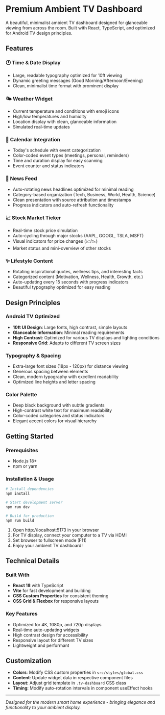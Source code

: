# Premium Ambient TV Dashboard

A beautiful, minimalist ambient TV dashboard designed for glanceable viewing from across the room. Built with React, TypeScript, and optimized for Android TV design principles.

## Features

### 🕐 Time & Date Display
- Large, readable typography optimized for 10ft viewing
- Dynamic greeting messages (Good Morning/Afternoon/Evening)
- Clean, minimalist time format with prominent display

### 🌤️ Weather Widget
- Current temperature and conditions with emoji icons
- High/low temperatures and humidity
- Location display with clean, glanceable information
- Simulated real-time updates

### 📅 Calendar Integration
- Today's schedule with event categorization
- Color-coded event types (meetings, personal, reminders)
- Time and duration display for easy scanning
- Event counter and status indicators

### 📰 News Feed
- Auto-rotating news headlines optimized for minimal reading
- Category-based organization (Tech, Business, World, Health, Science)
- Clean presentation with source attribution and timestamps
- Progress indicators and auto-refresh functionality

### 📈 Stock Market Ticker
- Real-time stock price simulation
- Auto-cycling through major stocks (AAPL, GOOGL, TSLA, MSFT)
- Visual indicators for price changes (📈/📉)
- Market status and mini-overview of other stocks

### ✨ Lifestyle Content
- Rotating inspirational quotes, wellness tips, and interesting facts
- Categorized content (Motivation, Wellness, Health, Growth, etc.)
- Auto-updating every 15 seconds with progress indicators
- Beautiful typography optimized for easy reading

## Design Principles

### Android TV Optimized
- **10ft UI Design**: Large fonts, high contrast, simple layouts
- **Glanceable Information**: Minimal reading requirements
- **High Contrast**: Optimized for various TV displays and lighting conditions
- **Responsive Grid**: Adapts to different TV screen sizes

### Typography & Spacing
- Extra-large font sizes (18px - 120px) for distance viewing
- Generous spacing between elements
- Clean, modern typography with excellent readability
- Optimized line heights and letter spacing

### Color Palette
- Deep black background with subtle gradients
- High-contrast white text for maximum readability
- Color-coded categories and status indicators
- Elegant accent colors for visual hierarchy

## Getting Started

### Prerequisites
- Node.js 18+ 
- npm or yarn

### Installation & Usage
```bash
# Install dependencies
npm install

# Start development server
npm run dev

# Build for production
npm run build
```

1. Open http://localhost:5173 in your browser
2. For TV display, connect your computer to a TV via HDMI
3. Set browser to fullscreen mode (F11)
4. Enjoy your ambient TV dashboard!

## Technical Details

### Built With
- **React 18** with TypeScript
- **Vite** for fast development and building
- **CSS Custom Properties** for consistent theming
- **CSS Grid & Flexbox** for responsive layouts

### Key Features
- Optimized for 4K, 1080p, and 720p displays
- Real-time auto-updating widgets
- High contrast design for accessibility
- Responsive layout for different TV sizes
- Lightweight and performant

## Customization
- **Colors**: Modify CSS custom properties in `src/styles/global.css`
- **Content**: Update widget data in respective component files
- **Layout**: Adjust grid template in `.tv-dashboard` CSS class
- **Timing**: Modify auto-rotation intervals in component useEffect hooks

---

*Designed for the modern smart home experience - bringing elegance and functionality to your ambient display.*
